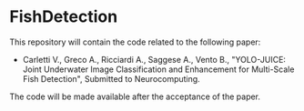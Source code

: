 # FishDetection
This repository will contain the code related to the following paper: 
- Carletti V., Greco A., Ricciardi A., Saggese A., Vento B., "YOLO-JUICE: Joint Underwater Image Classification and Enhancement for Multi-Scale Fish Detection", Submitted to Neurocomputing.

The code will be made available after the acceptance of the paper.

